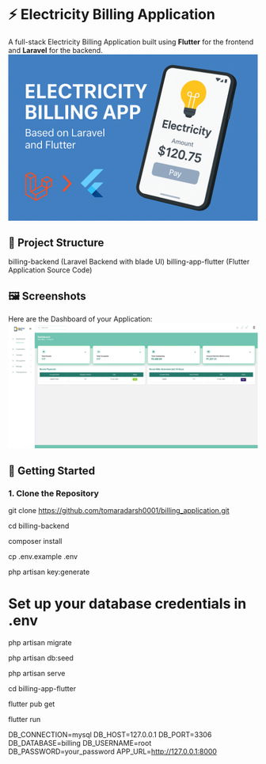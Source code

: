 # ⚡ Electricity Billing Application

A full-stack Electricity Billing Application built using **Flutter** for the frontend and **Laravel** for the backend.
  <img src="Screenshots/banner.png" alt="Login Screen"/>

## 📂 Project Structure

billing-backend (Laravel Backend with blade UI)
billing-app-flutter (Flutter Application Source Code)


## 🖼️ Screenshots
Here are the Dashboard of your Application:
  <img src="Screenshots/dashboard.png" alt="Login Screen"/>



## 🚀 Getting Started

### 1. Clone the Repository

git clone https://github.com/tomaradarsh0001/billing_application.git

cd billing-backend

composer install

cp .env.example .env

php artisan key:generate

# Set up your database credentials in .env
php artisan migrate

php artisan db:seed

php artisan serve

cd billing-app-flutter

flutter pub get

flutter run

DB_CONNECTION=mysql
DB_HOST=127.0.0.1
DB_PORT=3306
DB_DATABASE=billing
DB_USERNAME=root
DB_PASSWORD=your_password
APP_URL=http://127.0.0.1:8000
